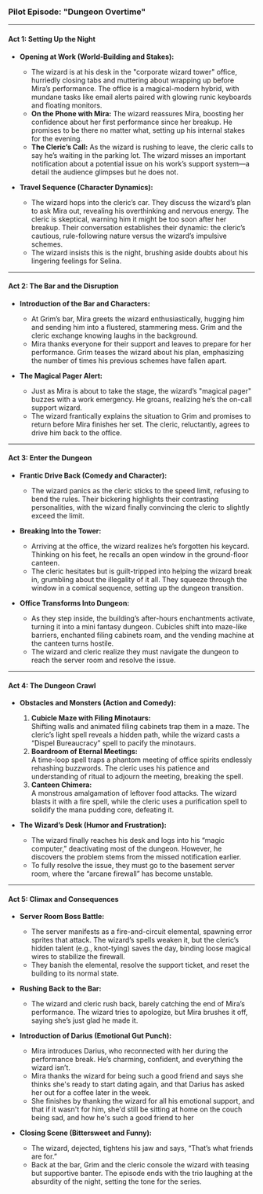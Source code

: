 ### **Pilot Episode: "Dungeon Overtime"**

---

#### **Act 1: Setting Up the Night**

- **Opening at Work (World-Building and Stakes):**
    
    - The wizard is at his desk in the "corporate wizard tower" office, hurriedly closing tabs and muttering about wrapping up before Mira’s performance. The office is a magical-modern hybrid, with mundane tasks like email alerts paired with glowing runic keyboards and floating monitors.
    - **On the Phone with Mira:** The wizard reassures Mira, boosting her confidence about her first performance since her breakup. He promises to be there no matter what, setting up his internal stakes for the evening.
    - **The Cleric’s Call:** As the wizard is rushing to leave, the cleric calls to say he’s waiting in the parking lot. The wizard misses an important notification about a potential issue on his work’s support system—a detail the audience glimpses but he does not.

- **Travel Sequence (Character Dynamics):**
    
    - The wizard hops into the cleric’s car. They discuss the wizard’s plan to ask Mira out, revealing his overthinking and nervous energy. The cleric is skeptical, warning him it might be too soon after her breakup. Their conversation establishes their dynamic: the cleric’s cautious, rule-following nature versus the wizard’s impulsive schemes.
    - The wizard insists this is the night, brushing aside doubts about his lingering feelings for Selina.

---

#### **Act 2: The Bar and the Disruption**

- **Introduction of the Bar and Characters:**
    
    - At Grim’s bar, Mira greets the wizard enthusiastically, hugging him and sending him into a flustered, stammering mess. Grim and the cleric exchange knowing laughs in the background.
    - Mira thanks everyone for their support and leaves to prepare for her performance. Grim teases the wizard about his plan, emphasizing the number of times his previous schemes have fallen apart.

- **The Magical Pager Alert:**
    
    - Just as Mira is about to take the stage, the wizard’s "magical pager" buzzes with a work emergency. He groans, realizing he’s the on-call support wizard.
    - The wizard frantically explains the situation to Grim and promises to return before Mira finishes her set. The cleric, reluctantly, agrees to drive him back to the office.

---

#### **Act 3: Enter the Dungeon**

- **Frantic Drive Back (Comedy and Character):**
    
    - The wizard panics as the cleric sticks to the speed limit, refusing to bend the rules. Their bickering highlights their contrasting personalities, with the wizard finally convincing the cleric to slightly exceed the limit.

- **Breaking Into the Tower:**
    
    - Arriving at the office, the wizard realizes he’s forgotten his keycard. Thinking on his feet, he recalls an open window in the ground-floor canteen.
    - The cleric hesitates but is guilt-tripped into helping the wizard break in, grumbling about the illegality of it all. They squeeze through the window in a comical sequence, setting up the dungeon transition.

- **Office Transforms Into Dungeon:**
    
    - As they step inside, the building’s after-hours enchantments activate, turning it into a mini fantasy dungeon. Cubicles shift into maze-like barriers, enchanted filing cabinets roam, and the vending machine at the canteen turns hostile.
    - The wizard and cleric realize they must navigate the dungeon to reach the server room and resolve the issue.

---

#### **Act 4: The Dungeon Crawl**

- **Obstacles and Monsters (Action and Comedy):**
    
    1. **Cubicle Maze with Filing Minotaurs:**  
        Shifting walls and animated filing cabinets trap them in a maze. The cleric’s light spell reveals a hidden path, while the wizard casts a “Dispel Bureaucracy” spell to pacify the minotaurs.
    2. **Boardroom of Eternal Meetings:**  
        A time-loop spell traps a phantom meeting of office spirits endlessly rehashing buzzwords. The cleric uses his patience and understanding of ritual to adjourn the meeting, breaking the spell.
    3. **Canteen Chimera:**  
        A monstrous amalgamation of leftover food attacks. The wizard blasts it with a fire spell, while the cleric uses a purification spell to solidify the mana pudding core, defeating it.


- **The Wizard’s Desk (Humor and Frustration):**
    
    - The wizard finally reaches his desk and logs into his “magic computer,” deactivating most of the dungeon. However, he discovers the problem stems from the missed notification earlier.
    - To fully resolve the issue, they must go to the basement server room, where the “arcane firewall” has become unstable.

---

#### **Act 5: Climax and Consequences**

- **Server Room Boss Battle:**
    
    - The server manifests as a fire-and-circuit elemental, spawning error sprites that attack. The wizard’s spells weaken it, but the cleric’s hidden talent (e.g., knot-tying) saves the day, binding loose magical wires to stabilize the firewall.
    - They banish the elemental, resolve the support ticket, and reset the building to its normal state.

- **Rushing Back to the Bar:**
    
    - The wizard and cleric rush back, barely catching the end of Mira’s performance. The wizard tries to apologize, but Mira brushes it off, saying she’s just glad he made it.

- **Introduction of Darius (Emotional Gut Punch):**
    
    - Mira introduces Darius, who reconnected with her during the performance break. He’s charming, confident, and everything the wizard isn’t. 
    - Mira thanks the wizard for being such a good friend and says she thinks she's ready to start dating again, and that Darius has asked her out for a coffee later in the week. 
    - She finishes by thanking the wizard for all his emotional support, and that if it wasn't for him, she'd still be sitting at home on the couch being sad, and how he's such a good friend to her

- **Closing Scene (Bittersweet and Funny):**
    
    - The wizard, dejected, tightens his jaw and says, “That’s what friends are for.”
    - Back at the bar, Grim and the cleric console the wizard with teasing but supportive banter. The episode ends with the trio laughing at the absurdity of the night, setting the tone for the series.
